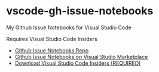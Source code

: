 # vscode-gh-issue-notebooks
My Github Issue Notebooks for Visual Studio Code

Requires Visual Studio Code Insiders

- [Github Issue Notebooks Repo](https://github.com/microsoft/vscode-github-issue-notebooks)
- [Github Issue Notebooks on Visual Studio Marketplace](https://marketplace.visualstudio.com/items?itemName=ms-vscode.vscode-github-issue-notebooks)
- [Download Visual Studio Code Insiders (REQUIRED)](https://code.visualstudio.com/insiders/)
